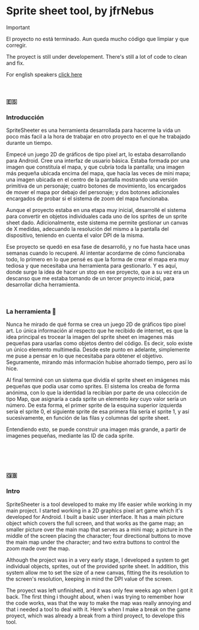 # Sprite sheet tool, by jfrNebus
 
> [!IMPORTANT]
> El proyecto no está terminado. Aun queda mucho código que limpiar y que corregir.
> 
> The proyect is still under developement. There's still a lot of code to clean and fix.
>
> For english speakers [click here](#intro)

<br>

### 🇪🇸

### Introducción

SpriteSheeter es una herramienta desarrollada para hacerme la vida un poco más facil a la hora de trabajar en otro
proyecto en el que he trabajado durante un tiempo. 

Empecé un juego 2D de gráficos de tipo pixel art, lo estaba desarrollando para Android. Cree una interfaz de usuario
básica. Estaba formada por una imagen que constituía el mapa, y que cubría toda la pantalla; una imagen más 
pequeña ubicada encima del mapa, que hacía las veces de mini mapa; una imagen ubicada en el centro de la pantalla 
mostrando una versión primitiva de un personaje; cuatro botones de movimiento, los encargados de mover el 
mapa por debajo del personaje; y dos botones adicionales encargados de probar si el sistema de zoom del mapa funcionaba.

Aunque el proyecto estaba en una etapa muy inicial, desarrollé el sistema para convertir en objetos individuales cada 
uno de los sprites de un sprite sheet dado. Adicionalmente, este sistema me permite gestionar un canvas de X medidas,
adecuando la resolución del mismo a la pantalla del dispositivo, teniendo en cuenta el valor DPI de la misma.

Ese proyecto se quedó en esa fase de desarrolló, y no fue hasta hace unas semanas cuando lo recuperé. Al intentar 
acordarme de cómo funcionaba todo, lo primero en lo que pensé es que la forma de crear el mapa era muy tediosa y que
necesitaba una herramienta para gestionarlo. Y es aquí, donde surge la idea de hacer un stop en ese proyecto, que a
su vez era un descanso que me estaba tomando de un tercer proyecto inicial, para desarrollar dicha herramienta.


<br>

### La herramienta 🧰

Nunca he mirado de qué forma se crea un juego 2D de gráficos tipo pixel art. Lo única información al respecto que he 
recibido de internet, es que la idea principal es trocear la imagen del sprite sheet en imagenes más pequeñas para 
usarlas como objetos dentro del código. Es decir, solo existe un único elemento multimedia. Desde este punto en adelante, 
simplemente me puse a pensar en lo que necesitaba para obtener el objetivo. Seguramente, mirando más información hubise 
ahorrado tiempo, pero así lo hice. 

Al final terminé con un sistema que dividía el sprite sheet en imágenes más pequeñas que podía usar como sprites. El 
sistema los creaba de forma anónima, con lo que la identidad la recibían por parte de una colección de tipo Map, que
asignaría a cada sprite un elemento _key_ cuyo valor sería un número. De esta forma, el primer sprite de la esquina
superior izquierda sería el sprite 0, el siguiente sprite de esa primera fila sería el sprite 1, y así sucesivamente, 
en función de las filas y columnas del sprite sheet.

Entendiendo esto, se puede construir una imagen más grande, a partir de imagenes pequeñas, mediante las ID de cada
sprite.

<br>
<br>
<br>

### 🇬🇧

### Intro

SpriteSheeter is a tool developed to make my life easier while working in my main project. I started working in a 2D 
graphics pixel art game which it's developed for Android. I built a basic user interface. It has a main picture object
which covers the full screen, and that works as the game map; an smaller picture over the main map that serves as a
mini map; a picture in the middle of the screen placing the character; four directional buttons to move the main map
under the character; and two extra buttons to control the zoom made over the map.

Although the project was in a very early stage, I developed a system to get individual objects, sprites, out of the
provided sprite sheet. In addition, this system allow me to set the size of a new canvas, fitting the its resolution
to the screen's resolution, keeping in mind the DPI value of the screen.

The proyect was left unfinished, and it was only few weeks ago when I got it back. The first thing i thought about,
when i was trying to remember how the code works, was that the way to make the map was really annoying and that i
needed a tool to deal with it. Here's when I make a break on the game proyect, which was already a break from a third 
proyect, to develope this tool.




